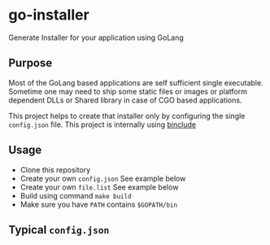 # go-installer
Generate Installer for your application using GoLang

## Purpose
Most of the GoLang based applications are self sufficient single executable. Sometime one may need to ship some static
files or images or platform dependent DLLs or Shared library in case of CGO based applications.

This project helps to create that installer only by configuring the single `config.json` file.
This project is internally using [binclude](https://github.com/lu4p/binclude)

## Usage
* Clone this repository
* Create your own `config.json` See example below
* Create your own `file.list` See example below
* Build using command `make build`
* Make sure you have `PATH` contains `$GOPATH/bin`

## Typical `config.json`
